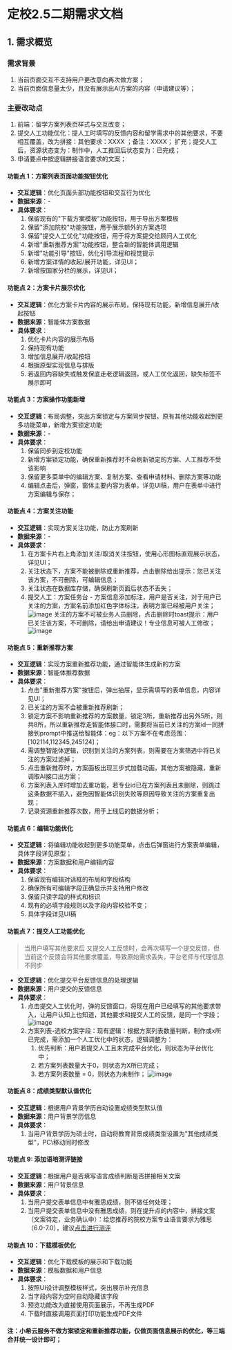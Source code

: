 # 定校2.5二期需求文档

## 1. 需求概览

### 需求背景
1. 当前页面交互不支持用户更改意向再次做方案；
2. 当前页面信息量太少，且没有展示出AI方案的内容（申请建议等）；

### 主要改动点
1. 前端：留学方案列表页样式与交互改变；
2. 提交人工功能优化：提人工时填写的反馈内容和留学需求中的其他要求，不要相互覆盖，改为拼接：其他要求：XXXX ；备注：XXXX；
扩充；提交人工后，资源状态变为：制作中，人工推回后状态变为：已完成；
3. 申请要点中按逻辑拼接语言要求的文案；

#### 功能点 1：方案列表页面功能按钮优化
- **交互逻辑**：优化页面头部功能按钮和交互行为优化
- **数据来源**：-
- **具体要求**：
  1. 保留现有的"下载方案模板"功能按钮，用于导出方案模板
  2. 保留"添加院校"功能按钮，用于展示额外的方案选项
  3. 保留"提交人工优化"功能按钮，用于将方案提交给顾问人工优化
  4. 新增"重新推荐方案"功能按钮，整合新的智能体调用逻辑
  5. 新增"功能引导"按钮，优化引导流程和视觉提示
  6. 新增方案详情的收起/展开功能，详见UI；
  7. 新增按国家分栏的展示，详见UI；

#### 功能点 2：方案卡片展示优化
- **交互逻辑**：优化方案卡片内容的展示布局，保持现有功能，新增信息展开/收起按钮
- **数据来源**：智能体方案数据
- **具体要求**：
  1. 优化卡片内容的展示布局
  2. 保持现有功能
  3. 增加信息展开/收起按钮
  4. 根据原型实现信息与排版
  5. 若返回内容缺失或触发保底走老逻辑返回，或人工优化返回，缺失标签不展示即可

#### 功能点 3：方案操作功能新增
- **交互逻辑**：布局调整，突出方案锁定与方案同步按钮，原有其他功能收起到更多功能菜单，新增方案锁定功能
- **数据来源**：-
- **具体要求**：
  1. 保留同步到定校功能
  2. 新增方案锁定功能，确保重新推荐时不会刷新锁定的方案、人工推荐不受该影响
  3. 保留更多菜单中的编辑方案、复制方案、查看申请材料、删除方案等功能
  4. 编辑点击后，弹窗，窗体主要内容为表单，详见UI稿，用户在表单中进行方案编辑与保存；

#### 功能点 4：方案关注功能
- **交互逻辑**：实现方案关注功能，防止方案刷新
- **数据来源**：-
- **具体要求**：
  1. 在方案卡片右上角添加关注/取消关注按钮，使用心形图标直观展示状态，详见UI；
  2. 关注状态下，方案不能被删除或重新推荐，点击删除给出提示：您已关注该方案，不可删除，可编辑信息；
  3. 关注状态在数据库存储，确保刷新页面后状态不丢失；
  4. 提交人工：方案任务台 - 方案信息添加标注，用户是否关注，对于用户已关注的方案，方案名前添加红色字体标注，表明方案已经被用户关注；
     ![image](https://github.com/user-attachments/assets/f10cec8c-cf4a-4124-9cda-7db1e209f586)
    关注的方案不可被业务人员删除，点击删除时toast提示：用户已关注该方案，不可删除，请给出申请建议！专业信息可被人工修改；
     ![image](https://github.com/user-attachments/assets/2b2bf296-a836-4b95-aa09-1f571d4919c4)

#### 功能点 5：重新推荐方案
- **交互逻辑**：实现方案重新推荐功能，通过智能体生成新的方案
- **数据来源**：智能体推荐数据
- **具体要求**：
  1. 点击"重新推荐方案"按钮后，弹出抽屉，显示需填写的表单信息，内容详见UI；
  2. 已关注的方案不会被重新推荐刷新；
  3. 锁定方案不影响重新推荐的方案数量，锁定3所，重新推荐出另外5所，则共8所，所以重新推荐走智能体接口时，需要将当前已关注的方案id一同拼接到prompt中推送给智能体：eg：以下方案不在考虑范围：[102114,112345,245124]；
  4. 需调整智能体逻辑，识别到关注的方案列表，则需要在方案筛选中将已关注的方案过滤掉；
  5. 点击重新推荐时，方案面板出现三步式加载动画，其他方案被隐藏，重新调取AI接口出方案；
  6. 方案列表入库时增加去重功能，若专业id已在方案列表且未删除，则跳过这条数据不插入，避免因智能体识别失败等原因导致关注的方案重复出现；
  7. 记录资源重新推荐次数，用于上线后的数据分析；

#### 功能点 6：编辑功能优化
- **交互逻辑**：将编辑功能收起到更多功能菜单，点击后弹窗进行方案表单编辑，具体字段详见原型；
- **数据来源**：方案数据和用户编辑内容
- **具体要求**：
  1. 保留现有编辑对话框的布局和字段结构
  2. 确保所有可编辑字段正确显示并支持用户修改
  3. 保留只读字段的样式和标识
  4. 现有的必填字段规则以及字段内容校验不变；
  5. 具体字段详见UI稿

#### 功能点 7：提交人工功能优化
> 当用户填写其他要求后 又提交人工反馈时，会再次填写一个提交反馈，但当前这个反馈会将其他要求覆盖，导致原始需求丢失，平台老师与代理信息不同步
- **交互逻辑**：优化提交平台反馈信息的处理逻辑
- **数据来源**：用户提交的反馈信息
- **具体要求**：
  1. 点击提交人工优化时，弹的反馈窗口，将现在用户已经填写的其他要求带入，让用户认知上也知道，其他要求和提交人工的反馈，是同一个字段；
     ![image](https://github.com/user-attachments/assets/d15315c5-1f4b-4d5f-a0e2-2cd49a6998a9)
  2. 方案列表-选校方案字段：现有逻辑：根据方案列表数量判断，制作或x所已完成，需添加一个人工优化中的状态，逻辑调整为：
     1. 优先判断：用户若提交人工且未完成平台优化，则状态为平台优化中；
     2. 若方案列表数量大于0，则状态为X所已完成；
     3. 若方案列表数量 = 0，则状态为未制作；
      ![image](https://github.com/user-attachments/assets/92cda8e2-79c5-4855-b7be-a5e5221f7721)


#### 功能点 8：成绩类型默认值优化
- **交互逻辑**：根据用户背景学历自动设置成绩类型默认值
- **数据来源**：用户背景学历信息
- **具体要求**：
  1. 当用户背景学历为硕士时，自动将教育背景成绩类型设置为"其他成绩类型"，PC\移动同时修改

#### 功能点 9: 添加语培测评链接
- **交互逻辑**：根据用户是否填写语言成绩判断是否拼接相关文案
- **数据来源**：用户背景信息
- **具体要求**：
  1. 当用户提交表单信息中有雅思成绩，则不做任何处理；
  2. 当用户提交表单信息中没有雅思成绩，则在提升点的内容中，拼接文案（文案待定，业务确认中）：给您推荐的院校方案专业语言要求为雅思（6.0-7.0），建议[点击进行测评](www.baidu.com)

#### 功能点 10：下载模板优化
- **交互逻辑**：优化下载模板的展示和下载功能
- **数据来源**：模板数据和用户信息
- **具体要求**：
  1. 按照UI设计调整模板样式，突出展示补充信息
  2. 当字段内容为空时自动隐藏该字段
  3. 预览功能改为直接使用页面展示，不再生成PDF
  4. 下载时直接调用页面打印功能生成PDF文件
 
#### 注：小希云服务不做方案锁定和重新推荐功能，仅做页面信息展示的优化，等三端合并统一设计即可；


 
